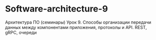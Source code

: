 # Software-architecture-9
Архитектура ПО (семинары) Урок 9. Способы организации передачи данных между компонентами приложения, протоколы и API. REST, gRPC, очереди
